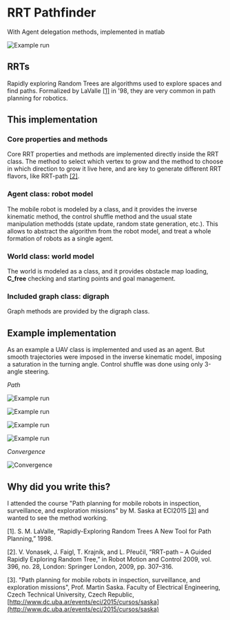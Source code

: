 # RRT Pathfinder

With Agent delegation methods, implemented in matlab

![Example run](https://github.com/clausqr/ECI15-RRT/raw/master/ghimg/rrt-sample-run4.png)

## RRTs

Rapidly exploring Random Trees are algorithms used to explore spaces and find paths. Formalized by LaValle [[1]](#cite1) in '98, they are very common in path planning for robotics. 

## This implementation

### Core properties and methods
Core RRT properties and methods are implemented directly inside the RRT class. The method to select which vertex to grow and the method to choose in which direction to grow it live here, and are key to generate different RRT flavors, like RRT-path [[2]](#cite2).

### Agent class: robot model
The mobile robot is modeled by a class, and it provides the inverse kinematic method, the control shuffle method and the usual state manipulation methodds (state update, random state generation, etc.). This allows to abstract the algorithm from the robot model, and treat a whole formation of robots as a single agent.

### World class: world model
The world is modeled as a class, and it provides obstacle map loading, **C_free** checking and starting points and goal management.

### Included graph class: digraph
Graph methods are provided by the digraph class.

## Example implementation
As an example a UAV class is implemented and used as an agent. But smooth trajectories were imposed in the inverse kinematic model, imposing a saturation in the turning angle. Control shuffle was done using only 3-angle steering.

*Path*  

![Example run](https://raw.githubusercontent.com/clausqr/ECI15-RRT/master/ghimg/rrt-sample-run1.png)

![Example run](https://raw.githubusercontent.com/clausqr/ECI15-RRT/master/ghimg/rrt-sample-run2.png)

![Example run](https://raw.githubusercontent.com/clausqr/ECI15-RRT/master/ghimg/rrt-sample-run3.png)

![Example run](https://raw.githubusercontent.com/clausqr/ECI15-RRT/master/ghimg/rrt-sample-run4.png)
  
*Convergence*  

![Convergence](https://raw.githubusercontent.com/clausqr/ECI15-RRT/master/ghimg/rrt-sample-run-convergence1.png)

## Why did you write this?

I attended the course "Path planning for mobile robots in inspection, surveillance, and exploration missions" by M. Saska at ECI2015 [[3]](#cite3) and wanted to see the method working.

<a name="cite1">[1]</a>. S. M. LaValle, “Rapidly-Exploring Random Trees A New Tool for Path Planning,” 1998.

<a name="cite2">[2]</a>. V. Vonasek, J. Faigl, T. Krajník, and L. Přeučil, “RRT-path – A Guided Rapidly Exploring Random Tree,” in Robot Motion and Control 2009, vol. 396, no. 28, London: Springer London, 2009, pp. 307–316.

<a name="cite3">[3]</a>. "Path planning for mobile robots in inspection, surveillance, and exploration missions", Prof. Martin Saska. Faculty of Electrical Engineering, Czech Technical University, Czech Republic, [http://www.dc.uba.ar/events/eci/2015/cursos/saska](http://www.dc.uba.ar/events/eci/2015/cursos/saska)
